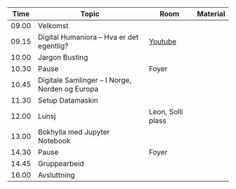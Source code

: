 |Time|Topic|Room|Material|
|---|---|---|---|
|09.00|Velkomst|||
|09.15|Digital Humaniora – Hva er det egentlig?|[Youtube](https://www.youtube.com/playlist?list=PL77mHK9JuenMBkti4XDjMcZcQaAe6dGl4)|
|10.00|Jargon Busting||
|10.30|Pause|Foyer||
|10.45|Digitale Samlinger – I Norge, Norden og Europa||
|11.30|Setup Datamaskin||
|12.00|Lunsj|Leon, Solli plass|
|13.00|Bokhylla med Jupyter Notebook||
|14.30|Pause|Foyer|
|14.45|Gruppearbeid||
|16.00|Avsluttning||
